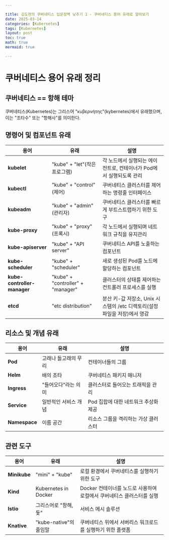 ```yaml
---

title: 김도현의 쿠버네티스 입문장벽 낮추기 1 - 쿠버네티스 용어 유래로 알아보기 
date: 2025-03-14
categories: [Kubernetes]
tags: [Kubernetes]
layout: post
toc: true
math: true
mermaid: true

---
```


# 쿠버네티스 용어 유래 정리

## 쿠버네티스 == 항해 테마

쿠버네티스(Kubernetes)는 그리스어 "κυβερνήτης"(kybernetes)에서 유래했으며, 이는 "조타수" 또는 "항해사"를 의미한다.

## 명령어 및 컴포넌트 유래

| 용어                          | 유래                                | 설명                                              |
|-----------------------------|-----------------------------------|-------------------------------------------------|
| **kubelet**                 | "kube" + "let"(작은 프로그램)           | 각 노드에서 실행되는 에이전트로, 컨테이너가 Pod에서 실행되도록 관리         |
| **kubectl**                 | "kube" + "control"(제어)            | 쿠버네티스 클러스터를 제어하는 명령줄 인터페이스                      |
| **kubeadm**                 | "kube" + "admin"(관리자)             | 쿠버네티스 클러스터를 빠르게 부트스트랩하기 위한 도구                   |
| **kube-proxy**              | "kube" + "proxy"(프록시)             | 각 노드에서 실행되며 네트워크 규칙을 유지관리                       |
| **kube-apiserver**          | "kube" + "API server"             | 쿠버네티스 API를 노출하는 컴포넌트                            |
| **kube-scheduler**          | "kube" + "scheduler"              | 새로 생성된 Pod를 노드에 할당하는 컴포넌트                       |
| **kube-controller-manager** | "kube" + "controller" + "manager" | 클러스터의 상태를 제어하는 컨트롤러 프로세스를 실행                    |
| **etcd**                    | "etc distribution"                | 분산 키-값 저장소, Unix 시스템의 /etc 디렉토리(설정 파일을 저장)에서 영감 |

## 리소스 및 개념 유래

| 용어            | 유래          | 설명                     |
|---------------|-------------|------------------------|
| **Pod**       | 고래나 돌고래의 무리 | 컨테이너들의 그룹              |
| **Helm**      | 배의 조타       | 쿠버네티스 패키지 매니저          |
| **Ingress**   | "들어오다"라는 의미 | 클러스터로 들어오는 트래픽을 관리     |
| **Service**   | 일반적인 서비스 개념 | Pod 집합에 대한 네트워크 추상화 제공 |
| **Namespace** | 이름 공간       | 리소스 그룹을 격리하는 가상 클러스터   |

## 관련 도구

| 용어           | 유래                   | 설명                                        |
|--------------|----------------------|-------------------------------------------|
| **Minikube** | "mini" + "kube"      | 로컬 환경에서 쿠버네티스를 실행하기 위한 도구                 |
| **Kind**     | Kubernetes in Docker | Docker 컨테이너를 노드로 사용하여 로컬에서 쿠버네티스 클러스터를 실행 |
| **Istio**    | 그리스어로 "항해, 돛"        | 서비스 메시 솔루션                                |
| **Knative**  | "kube-native"의 줄임말   | 쿠버네티스 위에서 서버리스 워크로드를 실행하기 위한 플랫폼          |
